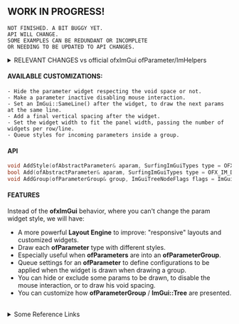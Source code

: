  
 ## WORK IN PROGRESS!

```
NOT FINISHED. A BIT BUGGY YET.
API WILL CHANGE.  
SOME EXAMPLES CAN BE REDUNDANT OR INCOMPLETE  
OR NEEDING TO BE UPDATED TO API CHANGES.
```



<details>
  <summary>RELEVANT CHANGES vs official ofxImGui ofParameter/ImHelpers</summary>
  <p>

- Simplified and improved **oF Helpers** to use **ofParameters**. 
  * _ImHelpers.h_ has been rewritten to _ofxSurfing_ImGui_ofHelpers.h_.
  * Now the _ofParameter_ widgets, _Windows_ and _Group/Trees_ are more customizable. 
  * Removed all the old internal _Windows/Tree_, _WindowOpen/Settings_ and _GetUniqueName_ methods from **ofxImGui**. 
  * Currently using a _PushId()/PopID()_ approach on each widget.  
    
- **NEW: _Layout/Styles Management_.**
- **NEW: _Docking helpers with an Engine for Layout Presets_.**
    </p>
    </details>




#### AVAILABLE CUSTOMIZATIONS:

    - Hide the parameter widget respecting the void space or not.
    - Make a parameter inactive disabling mouse interaction.  
    - Set an ImGui::SameLine() after the widget, to draw the next params at the same line.  
    - Add a final vertical spacing after the widget.  
    - Set the widget width to fit the panel width, passing the number of widgets per row/line.  
    - Queue styles for incoming parameters inside a group.  

#### API

```c++
void AddStyle(ofAbstractParameter& aparam, SurfingImGuiTypes type = OFX_IM_DEFAULT, bool bSameLine = false, int amtPerRow = 1, int spacing = -1);
bool Add(ofAbstractParameter& aparam, SurfingImGuiTypes type = OFX_IM_DEFAULT, bool bSameLine = false, int amtPerRow = 1, int spacing = -1);
void AddGroup(ofParameterGroup& group, ImGuiTreeNodeFlags flags = ImGuiTreeNodeFlags_None, SurfingImGuiTypesGroups typeGroup = OFX_IM_GROUP_DEFAULT);
```



#### FEATURES

Instead of the **ofxImGui** behavior, where you can't change the param widget style, we will have:  
- A more powerful **Layout Engine** to improve: "responsive" layouts and customized widgets.  
- Draw each **ofParameter** type with different styles. 
- Especially useful when **ofParameters** are into an **ofParameterGroup**.  
- Queue settings for an **ofParameter** to define configurations to be applied when the widget is drawn when drawing a group. 
- You can hide or exclude some params to be drawn, to disable the mouse interaction, or to draw his void spacing. 
- You can customize how **ofParameterGroup** / **ImGui::Tree** are presented.



<BR>

<details>
  <summary>Some Reference Links</summary>
  <p>

https://github.com/altschuler/imgui-knobs -> Cute Knobs  
https://github.com/HankiDesign/awesome-dear-imgui -> Collected widgets  
https://github.com/soufianekhiat/DearWidgets -> Cute widgets already included  
https://github.com/yumataesu/ImGui_Widgets -> oF ready widgets  
https://github.com/aiekick/ImTools/tree/main/LayoutManager -> Layout helpers  
https://github.com/Organic-Code/ImTerm -> Interesting terminal to look into  
https://github.com/d3cod3/ofxVisualProgramming -> oF node patched system for inspiration  
https://github.com/d3cod3/Mosaic -> oF node patched system for inspiration  
https://github.com/mnesarco/imgui_sugar/blob/main/imgui_sugar.hpp -> Useful ImGui style macros  
https://github.com/njazz/AutomationCurveEditor -> Curve editor for param automations  
https://github.com/leiradel/ImGuiAl -> Some widgets    


<details>
  <summary>Title</summary>
  <p>

There's not an automatic-fully-functional, save preset/load theme designer!  
![image](/docs/2_Layout/2_4_Layout_ThemeEditor.PNG?raw=true "image")  
  </p>
</details>



<details>
  <summary>Code</summary>
  <p>

ofApp.h

```.cpp

```

ofApp.cpp

```.cpp

```
</p>
</details>



<details>
  <summary>SOME EXAMPLE CASES</summary>
  <p>

**CASE 1**:  
_Draw an **ofParameter<float>** as slider (default), drag number or/and +/- stepper box._  

**CASE 2**:  
_Draw an **ofParameter<bool>** as a check box (default), or as a big toggle button with custom dimensions._  

**CASE 3**:  
_You added an **ofParameter<bool>** inside an **ofParameterGroup**. Add a style for the type of widget. You want to customize how it will be drawn (instead of using the default style), but when the group is rendered._  
  </p>
</details>



<details>
  <summary>TODO</summary>
  <p>

* macOS testing and fixing. Any help on this is appreciated!  
* Split repo to simplify current examples. Move extra examples to new repo.
* Fix Bugs on all the ofParameter Helpers/Styles/Docking sections.
* Create some selected examples to simplify learning.
* Add more ImGui raw widgets/add-ons with examples.
* Convert some more widgets to ofParameters.
  </p>
</details>